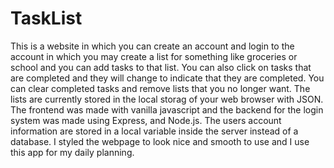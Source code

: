 # TaskList
This is a website in which you can create an account and login to the account in which you may create a list for something like groceries or school
and you can add tasks to that list. You can also click on tasks that are completed and they will change to indicate that they are completed. You 
can clear completed tasks and remove lists that you no longer want. The lists are currently stored in the local storag of your web browser with JSON.
The frontend was made with vanilla javascript and the backend for the login system was made using Express, and Node.js. The users account information
are stored in a local variable inside the server instead of a database. I styled the webpage to look nice and smooth to use and I use this app for my
daily planning.
